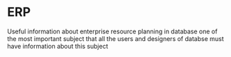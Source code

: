 # ERP
Useful information about enterprise resource planning in database one  of the most important subject that all the users and designers of databse must have information about this subject   
